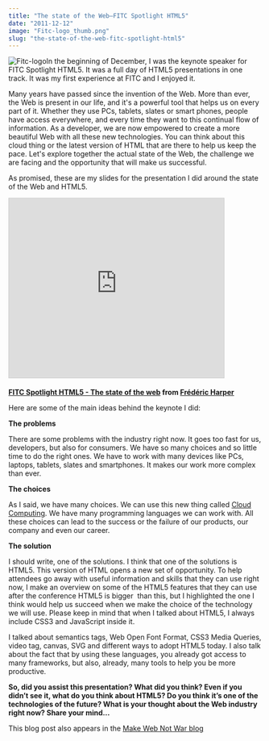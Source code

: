 ```yaml
---
title: "The state of the Web–FITC Spotlight HTML5"
date: "2011-12-12"
image: "Fitc-logo_thumb.png"
slug: "the-state-of-the-web-fitc-spotlight-html5"
---
```


![Fitc-logo](images/Fitc-logo_thumb.png "Fitc-logo")In the beginning of December, I was the keynote speaker for FITC Spotlight HTML5. It was a full day of HTML5 presentations in one track. It was my first experience at FITC and I enjoyed it.

Many years have passed since the invention of the Web. More than ever, the Web is present in our life, and it's a powerful tool that helps us on every part of it. Whether they use PCs, tablets, slates or smart phones, people have access everywhere, and every time they want to this continual flow of information. As a developer, we are now empowered to create a more beautiful Web with all these new technologies. You can think about this cloud thing or the latest version of HTML that are there to help us keep the pace. Let's explore together the actual state of the Web, the challenge we are facing and the opportunity that will make us successful.

As promised, these are my slides for the presentation I did around the state of the Web and HTML5.

<iframe src="https://www.slideshare.net/slideshow/embed_code/key/G48TuyPnM3TT1H" width="427" height="356" frameborder="0" marginwidth="0" marginheight="0" scrolling="no" style="border:1px solid #CCC;border-width:1px;margin-bottom:5px;max-width:100%" allowfullscreen></iframe>

****[FITC Spotlight HTML5 - The state of the web](https://www.slideshare.net/fredericharper/fitc-spotlight-html5-the-state-of-the-web "FITC Spotlight HTML5 - The state of the web")** from **[Frédéric Harper](https://www.slideshare.net/fredericharper)****

Here are some of the main ideas behind the keynote I did:

**The problems**

There are some problems with the industry right now. It goes too fast for us, developers, but also for consumers. We have so many choices and so little time to do the right ones. We have to work with many devices like PCs, laptops, tablets, slates and smartphones. It makes our work more complex than ever.

**The choices**

As I said, we have many choices. We can use this new thing called [Cloud Computing](https://www.windowsazure.com/en-us/). We have many programming languages we can work with. All these choices can lead to the success or the failure of our products, our company and even our career.

**The solution**

I should write, one of the solutions. I think that one of the solutions is HTML5. This version of HTML opens a new set of opportunity. To help attendees go away with useful information and skills that they can use right now, I make an overview on some of the HTML5 features that they can use after the conference HTML5 is bigger  than this, but I highlighted the one I think would help us succeed when we make the choice of the technology we will use. Please keep in mind that when I talked about HTML5, I always include CSS3 and JavaScript inside it.

I talked about semantics tags, Web Open Font Format, CSS3 Media Queries, video tag, canvas, SVG and different ways to adopt HTML5 today. I also talk about the fact that by using these languages, you already got access to many frameworks, but also, already, many tools to help you be more productive.

**So, did you assist this presentation? What did you think? Even if you didn’t see it, what do you think about HTML5? Do you think it’s one of the technologies of the future? What is your thought about the Web industry right now? Share your mind…**

This blog post also appears in the [Make Web Not War blog](https://www.webnotwar.ca/the-state-of-the-webfitc-spotlight-html5/)
